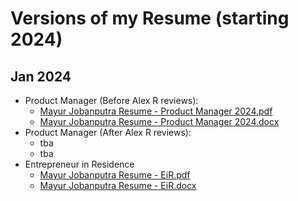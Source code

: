 # Versions of my Resume (starting 2024)

## Jan 2024

- Product Manager (Before Alex R reviews):
  - [Mayur Jobanputra Resume - Product Manager 2024.pdf](https://github.com/mayurjobanputra/resume/files/13847347/Mayur.Jobanputra.Resume.-.Product.Manager.2024.pdf)
  - [Mayur Jobanputra Resume - Product Manager 2024.docx](https://github.com/mayurjobanputra/resume/files/13847348/Mayur.Jobanputra.Resume.-.Product.Manager.2024.docx)
- Product Manager (After Alex R reviews):
  - tba
  - tba   
- Entrepreneur in Residence
  - [Mayur Jobanputra Resume - EiR.pdf](https://github.com/mayurjobanputra/resume/files/13846186/Mayur.Jobanputra.Resume.-.EiR.pdf)
  - [Mayur Jobanputra Resume - EiR.docx](https://github.com/mayurjobanputra/resume/files/13846285/Mayur.Jobanputra.Resume.-.EiR.docx)


